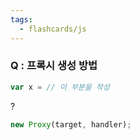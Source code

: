```yaml
---
tags:
  - flashcards/js
---
```

### Q : 프록시 생성 방법 
```js
var x = // 이 부분을 작성 
```
?
```js
new Proxy(target, handler);
```